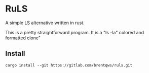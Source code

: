 # RuLS

A simple LS alternative written in rust. 

This is a pretty straightforward program. It is a "ls -la" colored and formatted  clone"


## Install
```cargo install --git https://gitlab.com/brentqws/ruls.git```
